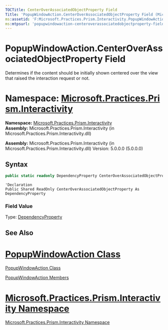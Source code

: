 ```yaml
---
TOCTitle: CenterOverAssociatedObjectProperty Field
Title: 'PopupWindowAction.CenterOverAssociatedObjectProperty Field (Microsoft.Practices.Prism.Interactivity)'
ms:assetid: 'F:Microsoft.Practices.Prism.Interactivity.PopupWindowAction.CenterOverAssociatedObjectProperty'
ms:mtpsurl: 'popupwindowaction-centeroverassociatedobjectproperty-field-mspp-interactivity.md'
---
```


# PopupWindowAction.CenterOverAssociatedObjectProperty Field

Determines if the content should be initially shown centered over the view that raised the interaction request or not.

**Namespace:** [Microsoft.Practices.Prism.Interactivity](mspp-interactivity-namespace.md)
=======
**Namespace:** [Microsoft.Practices.Prism.Interactivity](https://msdn.microsoft.com/library/microsoft.practices.prism.interactivity)
**Assembly:** Microsoft.Practices.Prism.Interactivity (in Microsoft.Practices.Prism.Interactivity.dll)

**Assembly:** Microsoft.Practices.Prism.Interactivity (in Microsoft.Practices.Prism.Interactivity.dll) Version: 5.0.0.0 (5.0.0.0)

## Syntax

```C#
public static readonly DependencyProperty CenterOverAssociatedObjectProperty
```

```VB
'Declaration
Public Shared ReadOnly CenterOverAssociatedObjectProperty As DependencyProperty
```

### Field Value

Type: [DependencyProperty](http://msdn.microsoft.com/en-us/library/ms589318)

## See Also

[PopupWindowAction Class](popupwindowaction-class-mspp-interactivity.md)
=======
[PopupWindowAction Class](https://msdn.microsoft.com/library/microsoft.practices.prism.interactivity.popupwindowaction)

[PopupWindowAction Members](popupwindowaction-members-mspp-interactivity.md)

[Microsoft.Practices.Prism.Interactivity Namespace](mspp-interactivity-namespace.md)
=======
[Microsoft.Practices.Prism.Interactivity Namespace](https://msdn.microsoft.com/library/microsoft.practices.prism.interactivity)
